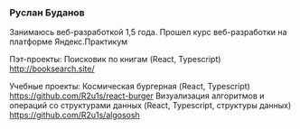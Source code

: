 ### Руслан Буданов

Занимаюсь веб-разработкой 1,5 года. Прошел курс веб-разработки на платформе Яндекс.Практикум

Пэт-проекты:
Поисковик по книгам (React, Typescript) http://booksearch.site/

Учебные проекты:
Космическая бургерная (React, Typescript) https://github.com/R2u1s/react-burger
Визуализация алгоритмов и операций со структурами данных (React, Typescript, структуры данных) https://github.com/R2u1s/algososh
